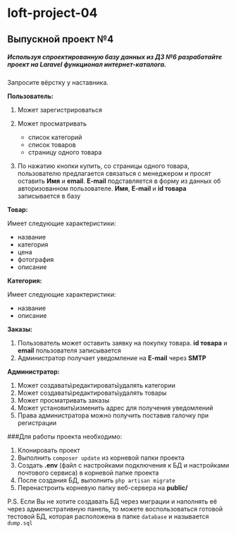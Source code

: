 # loft-project-04

## Выпускной проект №4

##### Используя спроектированную базу данных из ДЗ №6 разработайте проект на Laravel функционал интернет-каталога.

Запросите вёрстку у наставника.

**Пользователь:**

1. Может зарегистрироваться
2. Может просматривать

    * список категорий
    * список товаров
    * страницу одного товара

3. По нажатию кнопки купить, со страницы одного товара, пользователю предлагается связаться с менеджером и просят оставить **Имя** и **email**. **E-mail** подставляется в форму из данных об авторизованном пользователе. **Имя**, **E-mail** и **id товара** записывается в базу

**Товар:**

Имеет следующие характеристики:

* название
* категория
* цена
* фотография
* описание

**Категория:**

Имеет следующие характеристики:

* название
* описание

**Заказы:**

1. Пользователь может оставить заявку на покупку товара. **id товара** и **email** пользователя записывается
2. Администратор получает уведомление на **E-mail** через **SMTP**

**Администратор:**

1. Может создавать\редактировать\удалять категории
2. Может создавать\редактировать\удалять товары
3. Может просматривать заказы
4. Может установить\изменить адрес для получения уведомлений
5. Права администратора можно получить поставив галочку при регистрации

###Для работы проекта необходимо:

1. Клонировать проект
2. Выполнить `composer update` из корневой папки проекта
3. Создать **.env** (файл с настройками подключения к БД и настройками почтового сервиса) в корневой папке проекта
4. После создания БД, выполнить `php artisan migrate`
5. Перенастроить корневую папку веб-сервера на **public/**

P.S. Если Вы не хотите создавать БД через миграции и наполнять её через административную панель, то можете воспользоваться готовой тестовой БД, которая расположена в папке `database` и называется `dump.sql`
